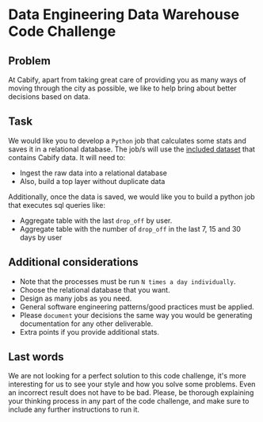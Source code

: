 # Data Engineering Data Warehouse Code Challenge
## Problem
At Cabify, apart from taking great care of providing you as many ways of moving through the city as possible, we like to help bring about better decisions based on data.

## Task
We would like you to develop a `Python` job that calculates some stats and saves it in a relational database.
The job/s will use the [included dataset](./dataset.zip) that contains Cabify data. It will need to:
- Ingest the raw data into a relational database
- Also, build a top layer without duplicate data  

Additionally, once the data is saved, we would like you to build a python job that executes sql queries like:
- Aggregate table with the last `drop_off` by user.
- Aggregate table with the number of `drop_off` in the last 7, 15 and 30 days by user

## Additional considerations
- Note that the processes must be run `N times a day individually`.
- Choose the relational database that you want.
- Design as many jobs as you need.
- General software engineering patterns/good practices must be applied.
- Please `document` your decisions the same way you would be generating documentation for any other deliverable.
- Extra points if you provide additional stats.

## Last words
We are not looking for a perfect solution to this code challenge, it's more interesting for us to see your style and how you solve some problems. Even an incorrect result does not have to be bad. Please, be thorough explaining your thinking process in any part of the code challenge, and make sure to include any further instructions to run it.
